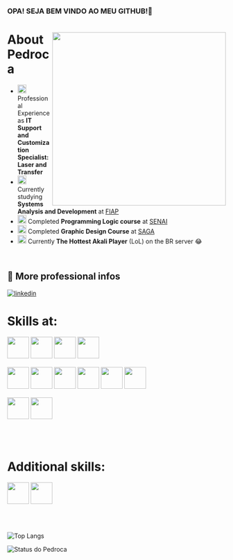 ### OPA! SEJA BEM VINDO AO MEU GITHUB!👋
<div>

<div>
  <img align="right" height="400em" src="https://static.wikia.nocookie.net/liberproeliis/images/4/4d/Akali.png/revision/latest?cb=20200911161817">
</div>
  
<div>

<h1>About Pedroca</h1>

- <img height="20px" src="https://cdn-icons-png.flaticon.com/512/5191/5191748.png" /> Professional Experience as **IT Support and Customization Specialist: Laser and Transfer** <br>
- <img height="20px" src="https://cdn-icons-png.flaticon.com/512/2681/2681831.png" />  Currently studying **Systems Analysis and Development** at <a href="https://www.fiap.com.br">FIAP</a> <br>
- <img height="20px" src="https://cdn-icons-png.flaticon.com/512/2681/2681831.png" />  Completed **Programming Logic course** at <a href="https://www.sp.senai.br">SENAI</a> <br>
- <img height="20px" src="https://cdn-icons-png.flaticon.com/512/2681/2681831.png" />  Completed **Graphic Design Course** at <a href="https://www.saga.com.br">SAGA</a> <br>
- <img height="20px" src="https://cdn-icons-png.flaticon.com/512/13/13973.png" />  Currently **The Hottest Akali Player** (LoL) on the BR server 😂

<br>

## 🔗 More professional infos <br>
[![linkedin](https://img.shields.io/badge/linkedin-0A66C2?style=for-the-badge&logo=linkedin&logoColor=white)](https://www.linkedin.com/in/pedro-lucca-7b7308316/)

</div>
</div>

<h1>Skills at:</h1>

<div>
  <div>
    <img height="50px" src="https://cdn.jsdelivr.net/gh/devicons/devicon@latest/icons/android/android-original.svg" />
    <img height="50px" src="https://cdn.jsdelivr.net/gh/devicons/devicon@latest/icons/kotlin/kotlin-original.svg" />
    <img height="50px" src="https://cdn.jsdelivr.net/gh/devicons/devicon@latest/icons/java/java-original.svg" />
    <img height="50px" src="https://cdn.jsdelivr.net/gh/devicons/devicon@latest/icons/spring/spring-original.svg" />
  </div> <br>
  
  <div>
    <img height="50px" src="https://cdn.jsdelivr.net/gh/devicons/devicon@latest/icons/react/react-original.svg" />
    <img height="50px" src="https://cdn.jsdelivr.net/gh/devicons/devicon@latest/icons/nextjs/nextjs-original.svg" />
    <img height="50px" src="https://cdn.jsdelivr.net/gh/devicons/devicon@latest/icons/typescript/typescript-plain.svg" />
    <img height="50px" src="https://cdn.jsdelivr.net/gh/devicons/devicon@latest/icons/javascript/javascript-original.svg" />
    <img height="50px" src="https://cdn.jsdelivr.net/gh/devicons/devicon@latest/icons/html5/html5-original.svg" />
    <img height="50px" src="https://cdn.jsdelivr.net/gh/devicons/devicon@latest/icons/css3/css3-original.svg" />
  </div> <br>

  <div>
    <img height="50px" src="https://cdn.jsdelivr.net/gh/devicons/devicon@latest/icons/sqldeveloper/sqldeveloper-original.svg" />
    <img height="50px" src="https://cdn.jsdelivr.net/gh/devicons/devicon@latest/icons/python/python-original.svg" />
  </div> <br>


</div> <br><br>        

<h1>Additional skills:</h1>

<div>
<img height="50px" src="https://cdn.jsdelivr.net/gh/devicons/devicon@latest/icons/illustrator/illustrator-plain.svg" />
<img height="50px" src="https://cdn.jsdelivr.net/gh/devicons/devicon@latest/icons/photoshop/photoshop-plain.svg" />
</div>

<br><br>


![Top Langs](https://github-readme-stats.vercel.app/api/top-langs/?username=GNoverHir&theme=gotham&locale=en&border_radius=15) 

![Status do Pedroca](https://github-readme-stats.vercel.app/api?username=GNoverHir&custom_title=Git+Stats+do+Pedroca&theme=gotham&locale=en&show_icons=true&border_radius=15)
